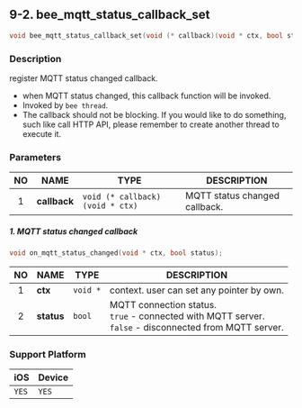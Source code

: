 ## 9-2. bee_mqtt_status_callback_set

```c
void bee_mqtt_status_callback_set(void (* callback)(void * ctx, bool status));
```

### Description

register MQTT status changed callback.

* when MQTT status changed, this callback function will be invoked.
* Invoked by `bee thread`.
* The callback should not be blocking. If you would like to do something, such like call HTTP API, please remember to create another thread to execute it.

### Parameters

| NO | NAME | TYPE | DESCRIPTION |
| :--: | -- | -- | -- |
| 1 | **callback** | `void (* callback)(void * ctx)` | MQTT status changed callback. |

##### 1. MQTT status changed callback

```c
void on_mqtt_status_changed(void * ctx, bool status);
```
| NO | NAME | TYPE | DESCRIPTION |
| :--: | -- | -- | -- |
| 1 | **ctx** | `void *` | context. user can set any pointer by own. |
| 2 | **status** | `bool` | MQTT connection status.<br> `true` - connected with MQTT server.<br> `false` - disconnected from MQTT server. |

### Support Platform

| iOS | Device |
| -- | -- |
| `YES` | `YES` |
